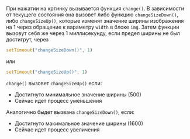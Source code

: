 При нажатии на кртинку вызывается функция ```change()```. В зависимости от текущего состояния она вызовет либо
функцию ```changeSizeDown()```, либо ```changeSizeUp()```, которые изменят значение ширины изображения на 1 через обращение к
вараметру ```width``` в блоке ```img```. Затем функции вызовут себя же через 1 миллисекунду, если предел ширины не был достигрут, через
```js
setTimeout("changeSizeDown()", 1)
```
или
```js
setTimeout("changeSizeUp()", 1)
```
```change()``` вызовет ```changeSizeUp()``` если:
* Достигнуто минимальное значение ширины (500)
* Сейчас идет процесс уменьшения

Аналогично быдет вызвана ```changeSizeDown()```, если:
* Достигнуто макимальное значение ширины (1600)
* Сейчас идет процесс увеличения